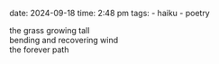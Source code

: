 date: 2024-09-18
time: 2:48 pm 
tags:
    - haiku
    - poetry

the grass growing tall<br>
bending and recovering wind<br>
the forever path<br>